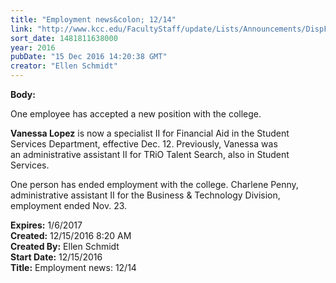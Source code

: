 ```yaml
---
title: "Employment news&colon; 12/14"
link: "http://www.kcc.edu/FacultyStaff/update/Lists/Announcements/DispForm.aspx?ID=2349"
sort_date: 1481811638000
year: 2016
pubDate: "15 Dec 2016 14:20:38 GMT"
creator: "Ellen Schmidt"
---
```


<div><b>Body:</b> <div class="ExternalClassCC86729C8A9743869735C15311E1EB4E"><p>​One employee has accepted a new position with the college.</p>
<p><strong>Vanessa Lopez</strong> is now a specialist II for Financial Aid in the Student Services Department, effective Dec. 12. Previously, Vanessa was an administrative assistant II for TRiO Talent Search, also in Student Services.</p>
<p>One person has ended employment with the college. Charlene Penny, administrative assistant II for the Business &amp; Technology Division, employment ended Nov. 23.</p></div></div>
<div><b>Expires:</b> 1/6/2017</div>
<div><b>Created:</b> 12/15/2016 8:20 AM</div>
<div><b>Created By:</b> Ellen Schmidt</div>
<div><b>Start Date:</b> 12/15/2016</div>
<div><b>Title:</b> Employment news: 12/14</div>
